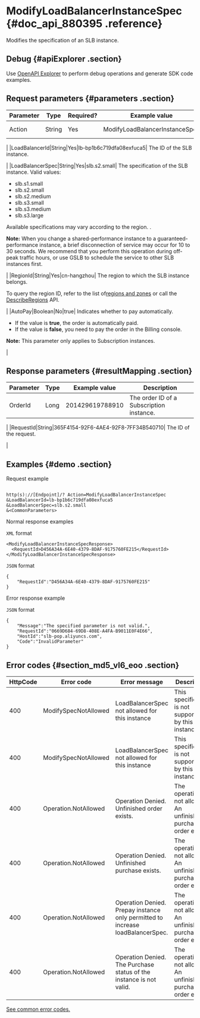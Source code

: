# ModifyLoadBalancerInstanceSpec {#doc_api_880395 .reference}

Modifies the specification of an SLB instance.

## Debug {#apiExplorer .section}

Use [OpenAPI Explorer](https://api.aliyun.com/#product=Slb&api=ModifyLoadBalancerInstanceSpec) to perform debug operations and generate SDK code examples.

## Request parameters {#parameters .section}

|Parameter|Type|Required?|Example value|Description|
|---------|----|---------|-------------|-----------|
|Action|String|Yes|ModifyLoadBalancerInstanceSpec| The name of this action. Value:**ModifyLoadBalancerInstanceSpec**

 |
|LoadBalancerId|String|Yes|lb-bp1b6c719dfa08exfuca5| The ID of the SLB instance.

 |
|LoadBalancerSpec|String|Yes|slb.s2.small| The specification of the SLB instance. Valid values:

 -   slb.s1.small
-   slb.s2.small
-   slb.s2.medium
-   slb.s3.small
-   slb.s3.medium
-   slb.s3.large

Available specifications may vary according to the region. .

 **Note:** When you change a shared-performance instance to a guaranteed-performance instance, a brief disconnection of service may occur for 10 to 30 seconds. We recommend that you perform this operation during off-peak traffic hours, or use GSLB to schedule the service to other SLB instances first.

 |
|RegionId|String|Yes|cn-hangzhou| The region to which the SLB instance belongs.

 To query the region ID, refer to the list of[regions and zones](~~40654~~) or call the [DescribeRegions](~~25609~~) API.

 |
|AutoPay|Boolean|No|true| Indicates whether to pay automatically.

 -   If the value is **true**, the order is automatically paid.
-   If the value is **false**, you need to pay the order in the Billing console.

 **Note:** This parameter only applies to Subscription instances.

 |

## Response parameters {#resultMapping .section}

|Parameter|Type|Example value|Description|
|---------|----|-------------|-----------|
|OrderId|Long|201429619788910| The order ID of a Subscription instance.

 |
|RequestId|String|365F4154-92F6-4AE4-92F8-7FF34B540710| The ID of the request.

 |

## Examples {#demo .section}

Request example

``` {#request_demo}

http(s)://[Endpoint]/? Action=ModifyLoadBalancerInstanceSpec
&LoadBalancerId=lb-bp1b6c719dfa08exfuca5
&LoadBalancerSpec=slb.s2.small
&<CommonParameters>

```

Normal response examples

`XML` format

``` {#xml_return_success_demo}
<ModifyLoadBalancerInstanceSpecResponse>
  <RequestId>D456A34A-6E40-4379-8DAF-9175760FE215</RequestId>
</ModifyLoadBalancerInstanceSpecResponse>

```

`JSON` format

``` {#json_return_success_demo}
{
	"RequestId":"D456A34A-6E40-4379-8DAF-9175760FE215"
}
```

Error response example

`JSON` format

``` {#json_return_failed_demo}
{
	"Message":"The specified parameter is not valid.",
	"RequestId":"0669D684-69D8-408E-A4FA-B9011E0F4E66",
	"HostId":"slb-pop.aliyuncs.com",
	"Code":"InvalidParameter"
}
```

## Error codes {#section_md5_vl6_eoo .section}

|HttpCode|Error code|Error message|Description|
|--------|----------|-------------|-----------|
|400|ModifySpecNotAllowed|LoadBalancerSpec not allowed for this instance|This specification is not supported by this instance.|
|400|ModifySpecNotAllowed|LoadBalancerSpec not allowed for this instance|This specification is not supported by this instance.|
|400|Operation.NotAllowed|Operation Denied. Unfinished order exists.|The operation is not allowed. An unfinished purchase order exists.|
|400|Operation.NotAllowed|Operation Denied. Unfinished purchase exists.|The operation is not allowed. An unfinished purchase order exists.|
|400|Operation.NotAllowed|Operation Denied. Prepay instance only permitted to increase loadBalancerSpec.|The operation is not allowed. An unfinished purchase order exists.|
|400|Operation.NotAllowed|Operation Denied. The Purchase status of the instance is not valid.|The operation is not allowed. An unfinished purchase order exists.|

[See common error codes.](https://error-center.alibabacloud.com/status/product/Slb?spm=a2c69.11428812.home.38.5972hYtYhYtYON)

